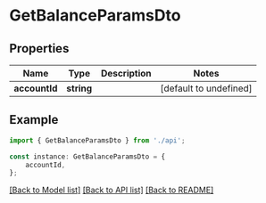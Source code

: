 # GetBalanceParamsDto


## Properties

Name | Type | Description | Notes
------------ | ------------- | ------------- | -------------
**accountId** | **string** |  | [default to undefined]

## Example

```typescript
import { GetBalanceParamsDto } from './api';

const instance: GetBalanceParamsDto = {
    accountId,
};
```

[[Back to Model list]](../README.md#documentation-for-models) [[Back to API list]](../README.md#documentation-for-api-endpoints) [[Back to README]](../README.md)

